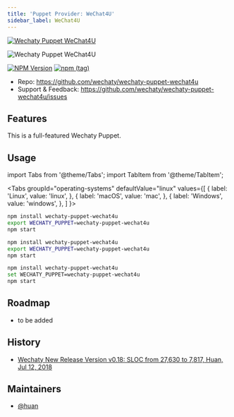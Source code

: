 ```yaml
---
title: 'Puppet Provider: WeChat4U'
sidebar_label: WeChat4U
---
```


[![Wechaty Puppet WeChat4U](https://img.shields.io/badge/Puppet-WeChat4U-blueviolet)](wechat4u)

![Wechaty Puppet WeChat4U](https://raw.githubusercontent.com/wechaty/wechaty-puppet-wechat4u/HEAD/docs/images/wechat4u-logo.png)

[![NPM Version](https://badge.fury.io/js/wechaty-puppet-wechat4u.svg)](https://badge.fury.io/js/wechaty-puppet-wechat4u)
[![npm (tag)](https://img.shields.io/npm/v/wechaty-puppet-wechat4u/next.svg)](https://www.npmjs.com/package/wechaty-puppet-wechat4u?activeTab=versions)

- Repo: <https://github.com/wechaty/wechaty-puppet-wechat4u>
- Support & Feedback: <https://github.com/wechaty/wechaty-puppet-wechat4u/issues>

## Features

This is a full-featured Wechaty Puppet.

## Usage

<!-- MDX import -->
import Tabs from '@theme/Tabs';
import TabItem from '@theme/TabItem';

<Tabs
  groupId="operating-systems"
  defaultValue="linux"
  values={[
    { label: 'Linux',   value: 'linux', },
    { label: 'macOS',   value: 'mac', },
    { label: 'Windows', value: 'windows', },
  ]
}>

<TabItem value="linux">

```sh
npm install wechaty-puppet-wechat4u
export WECHATY_PUPPET=wechaty-puppet-wechat4u
npm start
```

</TabItem>
<TabItem value="mac">

```sh
npm install wechaty-puppet-wechat4u
export WECHATY_PUPPET=wechaty-puppet-wechat4u
npm start
```

</TabItem>
<TabItem value="windows">

```sh
npm install wechaty-puppet-wechat4u
set WECHATY_PUPPET=wechaty-puppet-wechat4u
npm start
```

</TabItem>
</Tabs>

## Roadmap

- to be added

## History

- [Wechaty New Release Version v0.18: SLOC from 27,630 to 7,817, Huan, Jul 12, 2018](https://wechaty.js.org/2018/07/12/wechaty-new-release-version-0.18/)

## Maintainers

- [@huan](https://wechaty.js.org/contributors/huan)
